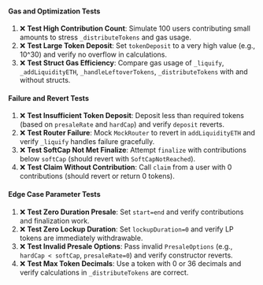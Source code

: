 #### Gas and Optimization Tests

1. ❌ **Test High Contribution Count**: Simulate 100 users contributing small amounts to stress `_distributeTokens` and gas usage.
2. ❌ **Test Large Token Deposit**: Set `tokenDeposit` to a very high value (e.g., 10^30) and verify no overflow in calculations.
3. ❌ **Test Struct Gas Efficiency**: Compare gas usage of `_liquify`, `_addLiquidityETH`, `_handleLeftoverTokens`, `_distributeTokens` with and without structs.

#### Failure and Revert Tests

1. ❌ **Test Insufficient Token Deposit**: Deposit less than required tokens (based on `presaleRate` and `hardCap`) and verify `deposit` reverts.
2. ❌ **Test Router Failure**: Mock `MockRouter` to revert in `addLiquidityETH` and verify `_liquify` handles failure gracefully.
3. ❌ **Test SoftCap Not Met Finalize**: Attempt `finalize` with contributions below `softCap` (should revert with `SoftCapNotReached`).
4. ❌ **Test Claim Without Contribution**: Call `claim` from a user with 0 contributions (should revert or return 0 tokens).

#### Edge Case Parameter Tests

1. ❌ **Test Zero Duration Presale**: Set `start=end` and verify contributions and finalization work.
2. ❌ **Test Zero Lockup Duration**: Set `lockupDuration=0` and verify LP tokens are immediately withdrawable.
3. ❌ **Test Invalid Presale Options**: Pass invalid `PresaleOptions` (e.g., `hardCap < softCap`, `presaleRate=0`) and verify constructor reverts.
4. ❌ **Test Max Token Decimals**: Use a token with 0 or 36 decimals and verify calculations in `_distributeTokens` are correct.
